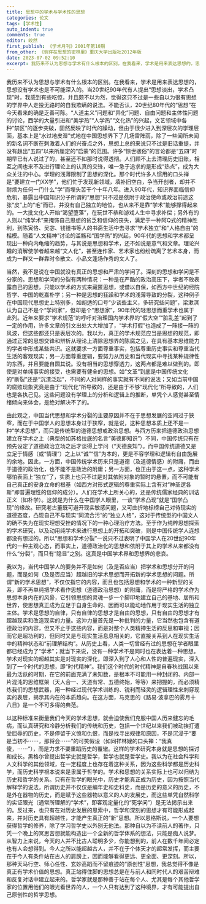 ```yaml
---
title: 思想中的学术与学术性的思想
categories: 论文
tags: [学术性]
auto_indent: true
comments: true
editor: 皎然
first_publish: 《学术月刊》2001年第10期
from_other: 《徜徉在思想的密林里》重庆大学出版社2012年版
date: 2023-07-02 09:52:10
excerpt: 我历来不认为思想与学术有什么根本的区别，在我看来，学术是用来表达思想的，思想没有学术也是不可能深入的。当九十年代有人提出思想淡出，学术凸现时，我感到有些吃惊，并且颇不以为然，觉得这只不过是一些自以为很有思想的学界中人走投无路时的自我欺瞒的说法。
---
```

我历来不认为思想与学术有什么根本的区别。在我看来，学术是用来表达思想的，思想没有学术也是不可能深入的。当20世纪90年代有人提出“思想淡出，学术凸现”时，我感到有些吃惊，并且颇不以为然，觉得这只不过是一些自以为很有思想的学界中人走投无路时的自我欺瞒的说法。不能否认，20世纪80年代的“思想”在今天看来的确是乏善可陈。“人道主义”问题和“异化”问题、自由问题和主体性问题的讨论，西学的大量引进和“美学热”“人学热”“文化热”的兴起，文艺领域中各种“禁区”的逐步突破，固然反映了时代的躁动，但由于很少进入到深层次的学理层面，基本上是“水过地皮湿”式地在中国思想界下了几场雷阵雨，除了一些闻所未闻的新名词不断在刺激着人们的兴奋点之外，思想上总的来说只不过是旧话重提，并没有趄出“五四”以来所厘定的“启蒙”的范围。许多“惊世骇俗”的言论都是“五四”时期早已有人说过了的，甚至还不如那时说得透彻。人们顾不上去清理历史旧账，相互之间也来不及进行理论上的认真的交锋，唯一急于追求的是形成“热点”，成为大众关注的中心。学理的浅薄限制了思想的深化。那个时代许多人惯用的口头禅是“要建立一门XX学”，他们忙于发现新领域，填补旧空白，争当开创者，却并不耐烦为任何一门什么“学”而埋头苦干个十年八年。进入90年代，知识界面临信仰危机，暴露出中国知识分子所谓的“思想”只不过是依附于政治使命或政治前途这张“皮”上的“毛”而已，并没有自己独立的地位，也从来不是靠“学术”能够撑得起来的。一大批文化人开始“渴望堕落”，在玩世不恭和游戏人生中寻求补偿；另外有的人则以“纯学术”来掩饰自己思想的贫乏和信仰的丧失，满足于一种阿Q式的精神胜利，到陈寅恪、吴宓、钱锺书等人的书斋生活中去寻求“学术独立”和“人格自由”的楷模。随着“人文精神”讨论的滥觞和“国学热”的兴起，90年代的思想和学术都呈现出一种向内龟缩的趋势，与其说是思想和学术，还不如说是意气和文章。理论兴趣的消解使学者越来越“文人化”，甚至连作家、艺术家也纷纷疏离了艺术本身，而成为一群又一群靠时令散文、小品文逢场作秀的文人了。

当然，我不是说在中国就没有真正的思想和严肃的学问了。深刻的思想和学问是不分家的。思想和学问的分裂有两种情况：一种是在严酷的政治高压下，学者不敢表露自己的思想，只能以学术的方式来藏匿思想，或借以自保，如西方中世纪的经院哲学、中国的乾嘉朴学；另一种是思想的狂躁和学术的浅薄导致的分裂，这种例子在中国现代思想史上特别多，如胡适的口号“少谈些主义，多研究些问题”，梁漱溟认为自己不是个“学问家”，但却是个“思想家”，90年代的轻思想而重学术也属于此列。近年来要求“学术规范”的呼吁对治理国内学术界的“假大空”“脏乱差”起到了一定的作用，许多文章的引文出处大大增加了，“学术打假”也造成了一阵接一阵的风波，但这些都还只是表层次的。我以为，真正的学术规范应当是思想的规范，即通过正常的思想交锋和辨析从理论上清除思想界的陈腐之见，在具有基本思维能力的学者中形成某些共识。这就要求一方面尊重事实，包括尊重历史事实和尊重当代生活的客观现实；另一方面尊重逻辑，要努力从历史和当代现实中寻找某种规律性的东西，并且要能自圆其说。没有相当的思想穿透力，这两点都是难以做到的。即使是对单纯事实的接受，也需要有健全的思想。如“文革”到底是中国传统文化的“断裂”还是“沉渣泛起”，不同的人对同样的事实就有不同的说法；又如当前中国的腐败现象究竟是由于“现代化”所导致的，还是由于不够“现代化”所导致的，人们也是各执己见。这些问题没有学理上的分析和逻辑上的推断，单凭个人感觉甚至情绪倾向来体会，是绝对解决不了的。

由此观之，中国当代思想和学术分裂的主要原因并不在于思想发展的空间过于狭窄，而在于中国学人的思想本身过于狭窄，就是说，这种思想本质上还不是一种“学术思想”，而只是传统型的道德思想或政治思想。与西方历来把道德政治思想建立在学术之上（典型的如苏格拉底的名言“美德即知识”）不同，中国传统只有在预先设定了道德政治立场之后才谈得上学问（“天德良知”）。而中国传统道德又是立足于情感（或“情理”）之上以“诚”“信”为本的，更是不容学理和逻辑有自由施展的余地。因此，一方面，中国传统学术历来只是道德（及道德情感）的附庸，而由于道德的政治化，也不能不是政治的附庸；另一方面，也正由于这一点，这种学术哪怕表面上“独立”了，实质上也只不过是对其依附对象的暂时的悬置，而不可能有自己真正的安身立命的根基（如西方对形式逻辑的尊重实际上含有对“神圣逻各斯”即普遍理性的信仰的成分）。人们在学术上所关心的，还是传统儒家经典的训诂正义（如朴学）。这就是为什么在中国学人眼里，一谈“学术凸现”就是“国学凸现”的缘故。研究老古董既可避开现实敏感问题，又可曲折地标榜自己对待现实的道德态度，凸现自己不与现实“同流合污”的“独立人格”，这对于传统型的中国文人的确不失为在现实理想受挫的情况下的一种心理治疗方法。至于作为纯粹思想探索的学术研究，以及动用纯学术来进行思想上的开拓和突破，则是中国传统学人连想都没有想过的。所以“思想和学术分裂”一说只不过表明了中国学人在20世纪90年代的一种主观心态，而事实上，道德政治化的思想和依附于其上的学术从来都没有什么“分裂”，而只有“隐显”之别。这真是中国学术界和思想界的悲哀。

我以为，当代中国学人的要务并不是如何（及是否应当）把学术和思想分开的问题，而是如何（及是否应当）超越旧的学术思想而开拓新的学术思想的问题。所谓“新的学术思想”，不仅仅指它的内容，而且也包括思想和学术的一种新型的关系，即不再单纯把学术看作思想（道德政治思想）的附庸，而是将严格的学术作为思想本身内在的风骨，它引领思想的灵魂一步一个脚印地建立自己的基地、居所和世界，使思想真正成为立足于自身生命的、因而可以能动地作用于现实生活的独立主体。学术是思想的自律，只有自律的思想才是自由的思想，只有自由的思想才有超越现实和改造现实的力量。这沖力量首先是一种批判的力量，它当然也包含有道德政治的内容，但又不止于这些内容，而是对整个人类精抻生活的反思和审视；因而它是超功利的，但同时又是与现实生活息息相关的，它直接关系到人在现实生活中的精神状态和“前理解结构”。从历史上看，人类一切曾经有过的思想在学者眼里都已经成为了“学术”；就当下来说，没有一种学术不是同时也在表达着一种思想。学术对现实的超越其实是对现实的深化，即深入到了人心和人性的普遍现实，深入到了一个时代的思想，即“时代精神”。我们这个时代的时代精神是自春秋战国以来最为活跃的时期，在它的前面充满了未知数，是根本不可能用一种封闭的、内部一片混沌的思维框架（天人合一、天道有常、五德终始，等等）来把握的，而必须精炼我们的思想武器，用一种经过现代学术训练的、锐利而轻灵的逻辑理性来刺穿现实的表层，揭示其内在的本质趋向。在这方面，马克思的《路易·波拿巴的雾月十八日》是一个不可多得的典范。

以这种标准来衡量我们今天的学术思想，就会迫使我们克服中国人历来健忘的毛病，而认真研究和冷静分析我们的传统和历史，包括一个世纪以来我们被动挨打遭受屈辱的历史，不是停留于义愤和仇恨，而是找寻出规律和原因，不是沉浸于“要是当初不⋯⋯，那将会⋯⋯”的可笑假设（如同祥林嫂的口头禅：“我真傻，⋯⋯”），而是力求不要重蹈历史的覆辙。这样的学术研究本身就是思想的探讨和成长。黑格尔曾提出哲学史就是哲学，哲学也就是哲学史。我以为在社会科学和人文科学的其他领域，在一定程度上也存在着这种关系，因为这些科学都是历史科学，而历史科学根本说来是隶属于哲学的。学术和思想的关系实际上也可以归结为历史和哲学的关系。只有在哲学的眼光中，历史才能真正成为历史，因为按照当代解释学的说法，所谓历史并不仅仅是编年史和史料史，而是历史的意义的历史，不是外在器物的历史，而是赋予这些器物以意义的人的发展史，而这些单凭自然科学的实证眼光（通常所理解的“学术”，即客观定量化的“死学问”）是无法揭示出来的。反过来，也只有在对历史发展的思索中，哲学和深刻的思想才有可能形成起来，并对历史具有超越性，才能产生真正的“新”思想。所以恩格斯说，一个人要想获得哲学的修养，除了学习哲学史以外别无他法。那种自以为不读前人的著作，只凭一个晚上的冥思苦想就能构造出一个全新的哲学体系的想法，只能是痴人说梦。从智力上来说，今天的人并不比古人聪明多少，你能想到的，前人在数千年间必定也有人会想得到。今人之所以能超越古人，并不在于个体天才的超常发挥，而主要在于今人有条件站在古人的肩膀上，因而能够看得更远、更全面、更深刻。所以，那种天马行空、师心任性、玄妙高蹈而不留痕迹的“原创性”思想，我总觉得不像是真正有学术价值的思想。真正站得住脚的思想总是在与前人和同时代人的艰苦辩难和反复对话中建立起来的。哲学家就是那种善于站在每个人、尤其是每个其他哲学家的位置用他们的眼光看世界的人，一个人只有达到了这种境界，才有可能提出自己原创性的哲学思想。
